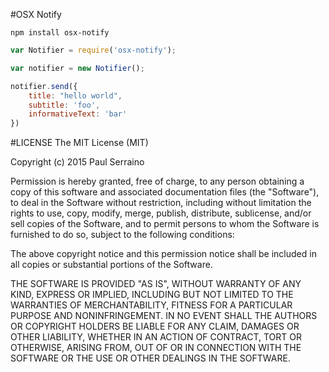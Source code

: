 #OSX Notify

```
npm install osx-notify
```

```js
var Notifier = require('osx-notify');

var notifier = new Notifier();

notifier.send({
	title: "hello world",
	subtitle: 'foo',
	informativeText: 'bar' 
})
```

#LICENSE
The MIT License (MIT)

Copyright (c) 2015 Paul Serraino

Permission is hereby granted, free of charge, to any person obtaining a copy
of this software and associated documentation files (the "Software"), to deal
in the Software without restriction, including without limitation the rights
to use, copy, modify, merge, publish, distribute, sublicense, and/or sell
copies of the Software, and to permit persons to whom the Software is
furnished to do so, subject to the following conditions:

The above copyright notice and this permission notice shall be included in
all copies or substantial portions of the Software.

THE SOFTWARE IS PROVIDED "AS IS", WITHOUT WARRANTY OF ANY KIND, EXPRESS OR
IMPLIED, INCLUDING BUT NOT LIMITED TO THE WARRANTIES OF MERCHANTABILITY,
FITNESS FOR A PARTICULAR PURPOSE AND NONINFRINGEMENT. IN NO EVENT SHALL THE
AUTHORS OR COPYRIGHT HOLDERS BE LIABLE FOR ANY CLAIM, DAMAGES OR OTHER
LIABILITY, WHETHER IN AN ACTION OF CONTRACT, TORT OR OTHERWISE, ARISING FROM,
OUT OF OR IN CONNECTION WITH THE SOFTWARE OR THE USE OR OTHER DEALINGS IN
THE SOFTWARE.
